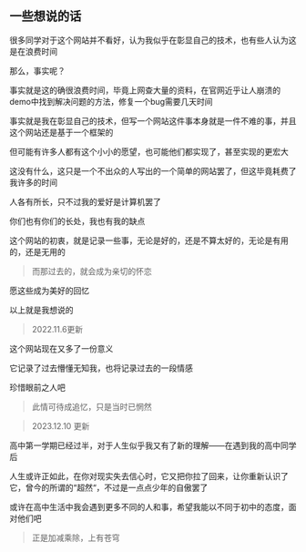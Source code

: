 ## 一些想说的话
很多同学对于这个网站并不看好，认为我似乎在彰显自己的技术，也有些人认为这是在浪费时间

那么，事实呢？

事实就是这的确很浪费时间，毕竟上网查大量的资料，在官网近乎让人崩溃的demo中找到解决问题的方法，修复一个bug需要几天时间

事实就是我在彰显自己的技术，但写一个网站这件事本身就是一件不难的事，并且这个网站还是基于一个框架的

但可能有许多人都有这个小小的愿望，也可能他们都实现了，甚至实现的更宏大

这没有什么，这只是一个不出众的人写出的一个简单的网站罢了，但这毕竟耗费了我许多的时间

人各有所长，只不过我的爱好是计算机罢了

你们也有你们的长处，我也有我的缺点

这个网站的初衷，就是记录一些事，无论是好的，还是不算太好的，无论是有用的，还是无用的

> 而那过去的，就会成为亲切的怀恋  

愿这些成为美好的回忆

以上就是我想说的

> 2022.11.6更新

这个网站现在又多了一份意义

它记录了过去懵懂无知我，也将记录过去的一段情感

珍惜眼前之人吧

> 此情可待成追忆，只是当时已惘然

> 2023.12.10 更新

高中第一学期已经过半，对于人生似乎我又有了新的理解——在遇到我的高中同学后

人生或许正如此，在你对现实失去信心时，它又把你拉了回来，让你重新认识了它，曾今的所谓的“超然“，不过是一点点少年的自傲罢了

或许在高中生活中我会遇到更多不同的人和事，希望我能以不同于初中的态度，面对他们吧

> 正是加减乘除，上有苍穹